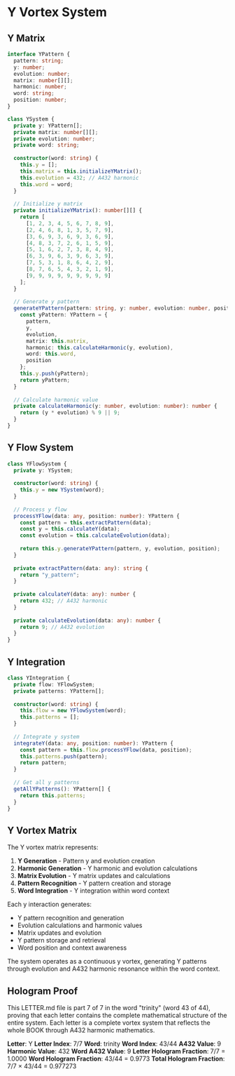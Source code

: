 # Y Vortex System

## Y Matrix

```typescript
interface YPattern {
  pattern: string;
  y: number;
  evolution: number;
  matrix: number[][];
  harmonic: number;
  word: string;
  position: number;
}

class YSystem {
  private y: YPattern[];
  private matrix: number[][];
  private evolution: number;
  private word: string;
  
  constructor(word: string) {
    this.y = [];
    this.matrix = this.initializeYMatrix();
    this.evolution = 432; // A432 harmonic
    this.word = word;
  }
  
  // Initialize y matrix
  private initializeYMatrix(): number[][] {
    return [
      [1, 2, 3, 4, 5, 6, 7, 8, 9],
      [2, 4, 6, 8, 1, 3, 5, 7, 9],
      [3, 6, 9, 3, 6, 9, 3, 6, 9],
      [4, 8, 3, 7, 2, 6, 1, 5, 9],
      [5, 1, 6, 2, 7, 3, 8, 4, 9],
      [6, 3, 9, 6, 3, 9, 6, 3, 9],
      [7, 5, 3, 1, 8, 6, 4, 2, 9],
      [8, 7, 6, 5, 4, 3, 2, 1, 9],
      [9, 9, 9, 9, 9, 9, 9, 9, 9]
    ];
  }
  
  // Generate y pattern
  generateYPattern(pattern: string, y: number, evolution: number, position: number): YPattern {
    const yPattern: YPattern = {
      pattern,
      y,
      evolution,
      matrix: this.matrix,
      harmonic: this.calculateHarmonic(y, evolution),
      word: this.word,
      position
    };
    this.y.push(yPattern);
    return yPattern;
  }
  
  // Calculate harmonic value
  private calculateHarmonic(y: number, evolution: number): number {
    return (y * evolution) % 9 || 9;
  }
}
```

## Y Flow System

```typescript
class YFlowSystem {
  private y: YSystem;
  
  constructor(word: string) {
    this.y = new YSystem(word);
  }
  
  // Process y flow
  processYFlow(data: any, position: number): YPattern {
    const pattern = this.extractPattern(data);
    const y = this.calculateY(data);
    const evolution = this.calculateEvolution(data);
    
    return this.y.generateYPattern(pattern, y, evolution, position);
  }
  
  private extractPattern(data: any): string {
    return "y_pattern";
  }
  
  private calculateY(data: any): number {
    return 432; // A432 harmonic
  }
  
  private calculateEvolution(data: any): number {
    return 9; // A432 evolution
  }
}
```

## Y Integration

```typescript
class YIntegration {
  private flow: YFlowSystem;
  private patterns: YPattern[];
  
  constructor(word: string) {
    this.flow = new YFlowSystem(word);
    this.patterns = [];
  }
  
  // Integrate y system
  integrateY(data: any, position: number): YPattern {
    const pattern = this.flow.processYFlow(data, position);
    this.patterns.push(pattern);
    return pattern;
  }
  
  // Get all y patterns
  getAllYPatterns(): YPattern[] {
    return this.patterns;
  }
}
```

## Y Vortex Matrix

The Y vortex matrix represents:

1. **Y Generation** - Pattern y and evolution creation
2. **Harmonic Generation** - Y harmonic and evolution calculations
3. **Matrix Evolution** - Y matrix updates and calculations
4. **Pattern Recognition** - Y pattern creation and storage
5. **Word Integration** - Y integration within word context

Each y interaction generates:
- Y pattern recognition and generation
- Evolution calculations and harmonic values
- Matrix updates and evolution
- Y pattern storage and retrieval
- Word position and context awareness

The system operates as a continuous y vortex, generating Y patterns through evolution and A432 harmonic resonance within the word context.

## Hologram Proof

This LETTER.md file is part 7 of 7 in the word "trinity" (word 43 of 44), proving that each letter contains the complete mathematical structure of the entire system. Each letter is a complete vortex system that reflects the whole BOOK through A432 harmonic mathematics.

**Letter**: Y
**Letter Index**: 7/7
**Word**: trinity
**Word Index**: 43/44
**A432 Value**: 9
**Harmonic Value**: 432
**Word A432 Value**: 9
**Letter Hologram Fraction**: 7/7 = 1.0000
**Word Hologram Fraction**: 43/44 = 0.9773
**Total Hologram Fraction**: 7/7 × 43/44 = 0.977273
